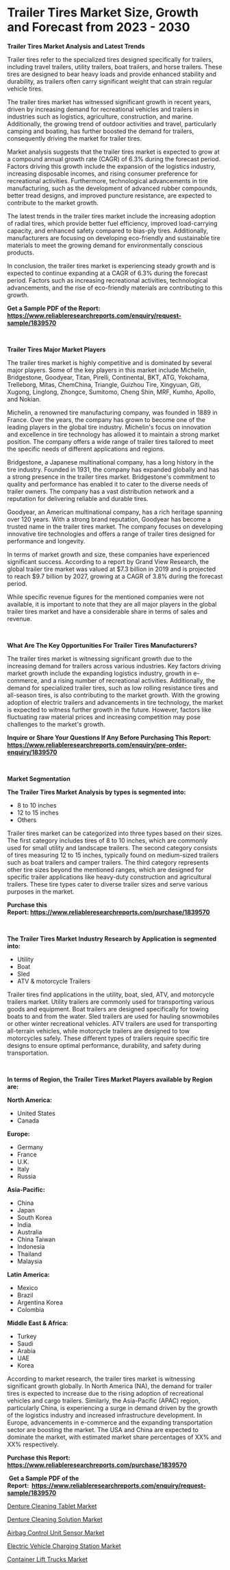 <p><h1>Trailer Tires Market Size, Growth and Forecast from 2023 - 2030</h1></p><p><strong>Trailer Tires Market Analysis and Latest Trends</strong></p>
<p><p>Trailer tires refer to the specialized tires designed specifically for trailers, including travel trailers, utility trailers, boat trailers, and horse trailers. These tires are designed to bear heavy loads and provide enhanced stability and durability, as trailers often carry significant weight that can strain regular vehicle tires.</p><p>The trailer tires market has witnessed significant growth in recent years, driven by increasing demand for recreational vehicles and trailers in industries such as logistics, agriculture, construction, and marine. Additionally, the growing trend of outdoor activities and travel, particularly camping and boating, has further boosted the demand for trailers, consequently driving the market for trailer tires.</p><p>Market analysis suggests that the trailer tires market is expected to grow at a compound annual growth rate (CAGR) of 6.3% during the forecast period. Factors driving this growth include the expansion of the logistics industry, increasing disposable incomes, and rising consumer preference for recreational activities. Furthermore, technological advancements in tire manufacturing, such as the development of advanced rubber compounds, better tread designs, and improved puncture resistance, are expected to contribute to the market growth.</p><p>The latest trends in the trailer tires market include the increasing adoption of radial tires, which provide better fuel efficiency, improved load-carrying capacity, and enhanced safety compared to bias-ply tires. Additionally, manufacturers are focusing on developing eco-friendly and sustainable tire materials to meet the growing demand for environmentally conscious products.</p><p>In conclusion, the trailer tires market is experiencing steady growth and is expected to continue expanding at a CAGR of 6.3% during the forecast period. Factors such as increasing recreational activities, technological advancements, and the rise of eco-friendly materials are contributing to this growth.</p></p>
<p><strong>Get a Sample PDF of the Report:&nbsp; <a href="https://www.reliableresearchreports.com/enquiry/request-sample/1839570">https://www.reliableresearchreports.com/enquiry/request-sample/1839570</a></strong></p>
<p>&nbsp;</p>
<p><strong>Trailer Tires Major Market Players</strong></p>
<p><p>The trailer tires market is highly competitive and is dominated by several major players. Some of the key players in this market include Michelin, Bridgestone, Goodyear, Titan, Pirelli, Continental, BKT, ATG, Yokohama, Trelleborg, Mitas, ChemChina, Triangle, Guizhou Tire, Xingyuan, Giti, Xugong, Linglong, Zhongce, Sumitomo, Cheng Shin, MRF, Kumho, Apollo, and Nokian.</p><p>Michelin, a renowned tire manufacturing company, was founded in 1889 in France. Over the years, the company has grown to become one of the leading players in the global tire industry. Michelin's focus on innovation and excellence in tire technology has allowed it to maintain a strong market position. The company offers a wide range of trailer tires tailored to meet the specific needs of different applications and regions.</p><p>Bridgestone, a Japanese multinational company, has a long history in the tire industry. Founded in 1931, the company has expanded globally and has a strong presence in the trailer tires market. Bridgestone's commitment to quality and performance has enabled it to cater to the diverse needs of trailer owners. The company has a vast distribution network and a reputation for delivering reliable and durable tires.</p><p>Goodyear, an American multinational company, has a rich heritage spanning over 120 years. With a strong brand reputation, Goodyear has become a trusted name in the trailer tires market. The company focuses on developing innovative tire technologies and offers a range of trailer tires designed for performance and longevity.</p><p>In terms of market growth and size, these companies have experienced significant success. According to a report by Grand View Research, the global trailer tire market was valued at $7.3 billion in 2019 and is projected to reach $9.7 billion by 2027, growing at a CAGR of 3.8% during the forecast period.</p><p>While specific revenue figures for the mentioned companies were not available, it is important to note that they are all major players in the global trailer tires market and have a considerable share in terms of sales and revenue.</p></p>
<p>&nbsp;</p>
<p><strong>What Are The Key Opportunities For Trailer Tires Manufacturers?</strong></p>
<p><p>The trailer tires market is witnessing significant growth due to the increasing demand for trailers across various industries. Key factors driving market growth include the expanding logistics industry, growth in e-commerce, and a rising number of recreational activities. Additionally, the demand for specialized trailer tires, such as low rolling resistance tires and all-season tires, is also contributing to the market growth. With the growing adoption of electric trailers and advancements in tire technology, the market is expected to witness further growth in the future. However, factors like fluctuating raw material prices and increasing competition may pose challenges to the market's growth.</p></p>
<p><strong>Inquire or Share Your Questions If Any Before Purchasing This Report: <a href="https://www.reliableresearchreports.com/enquiry/pre-order-enquiry/1839570">https://www.reliableresearchreports.com/enquiry/pre-order-enquiry/1839570</a></strong></p>
<p>&nbsp;</p>
<p><strong>Market Segmentation</strong></p>
<p><strong>The Trailer Tires Market Analysis by types is segmented into:</strong></p>
<p><ul><li>8 to 10 inches</li><li>12 to 15 inches</li><li>Others</li></ul></p>
<p><p>Trailer tires market can be categorized into three types based on their sizes. The first category includes tires of 8 to 10 inches, which are commonly used for small utility and landscape trailers. The second category consists of tires measuring 12 to 15 inches, typically found on medium-sized trailers such as boat trailers and camper trailers. The third category represents other tire sizes beyond the mentioned ranges, which are designed for specific trailer applications like heavy-duty construction and agricultural trailers. These tire types cater to diverse trailer sizes and serve various purposes in the market.</p></p>
<p><strong>Purchase this Report:&nbsp;<a href="https://www.reliableresearchreports.com/purchase/1839570">https://www.reliableresearchreports.com/purchase/1839570</a></strong></p>
<p>&nbsp;</p>
<p><strong>The Trailer Tires Market Industry Research by Application is segmented into:</strong></p>
<p><ul><li>Utility</li><li>Boat</li><li>Sled</li><li>ATV & motorcycle Trailers</li></ul></p>
<p><p>Trailer tires find applications in the utility, boat, sled, ATV, and motorcycle trailers market. Utility trailers are commonly used for transporting various goods and equipment. Boat trailers are designed specifically for towing boats to and from the water. Sled trailers are used for hauling snowmobiles or other winter recreational vehicles. ATV trailers are used for transporting all-terrain vehicles, while motorcycle trailers are designed to tow motorcycles safely. These different types of trailers require specific tire designs to ensure optimal performance, durability, and safety during transportation.</p></p>
<p>&nbsp;</p>
<p><strong>In terms of Region, the Trailer Tires Market Players available by Region are:</strong></p>
<p>
    <p> <strong> North America: </strong>
        <ul>
            <li>United States</li>
            <li>Canada</li>
        </ul>
        </p> 
    <p> <strong> Europe: </strong>
        <ul>
            <li>Germany</li>
            <li>France</li>
            <li>U.K.</li>
            <li>Italy</li>
            <li>Russia</li>
        </ul>
        </p> 
    <p> <strong> Asia-Pacific: </strong>
        <ul>
            <li>China</li>
            <li>Japan</li>
            <li>South Korea</li>
            <li>India</li>
            <li>Australia</li>
            <li>China Taiwan</li>
            <li>Indonesia</li>
            <li>Thailand</li>
            <li>Malaysia</li>
        </ul>
        </p> 
    <p> <strong> Latin America: </strong>
        <ul>
            <li>Mexico</li>
            <li>Brazil</li>
            <li>Argentina Korea</li>
            <li>Colombia</li>
        </ul>
        </p> 
    <p> <strong> Middle East & Africa: </strong>
        <ul>
            <li>Turkey</li>
            <li>Saudi</li>
            <li>Arabia</li>
            <li>UAE</li>
            <li>Korea</li>
        </ul>
    </p>
    </p>
<p><p>According to market research, the trailer tires market is witnessing significant growth globally. In North America (NA), the demand for trailer tires is expected to increase due to the rising adoption of recreational vehicles and cargo trailers. Similarly, the Asia-Pacific (APAC) region, particularly China, is experiencing a surge in demand driven by the growth of the logistics industry and increased infrastructure development. In Europe, advancements in e-commerce and the expanding transportation sector are boosting the market. The USA and China are expected to dominate the market, with estimated market share percentages of XX% and XX% respectively.</p></p>
<p><strong>Purchase this Report: <a href="https://www.reliableresearchreports.com/purchase/1839570">https://www.reliableresearchreports.com/purchase/1839570</a></strong></p>
<p>&nbsp;<strong>Get a Sample PDF of the Report:&nbsp;&nbsp;<a href="https://www.reliableresearchreports.com/enquiry/request-sample/1839570">https://www.reliableresearchreports.com/enquiry/request-sample/1839570</a></strong></p>
<p><strong></strong></p>
<p><p><a href="https://medium.com/@reportprime04/denture-cleaning-tablet-market-share-evolution-and-market-growth-trends-2023-2030-860a163e943c">Denture Cleaning Tablet Market</a></p><p><a href="https://medium.com/@reportprime05/denture-cleaning-solution-market-research-report-its-history-and-forecast-2023-to-2030-9b1eb330860f">Denture Cleaning Solution Market</a></p><p><a href="https://github.com/lbird53714/Market-Research-Report-List-1/blob/main/airbag-control-unit-sensor-market.md">Airbag Control Unit Sensor Market</a></p><p><a href="https://github.com/pizolina/Market-Research-Report-List-1/blob/main/electric-vehicle-charging-station-market.md">Electric Vehicle Charging Station Market</a></p><p><a href="https://www.linkedin.com/pulse/container-lift-trucks-market-size-share-global-analysis-bcihe/">Container Lift Trucks Market</a></p></p>